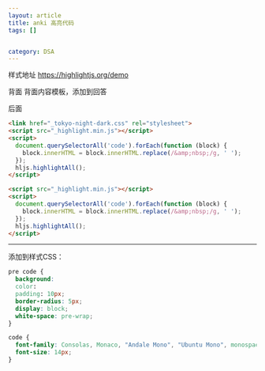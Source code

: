 ```yaml
---
layout: article
title: anki 高亮代码
tags: []


category: DSA
---
```


 样式地址
https://highlightjs.org/demo

 背面
背面内容模板，添加到回答<div>后面

```html
<link href="_tokyo-night-dark.css" rel="stylesheet">
<script src="_highlight.min.js"></script>
<script>
  document.querySelectorAll('code').forEach(function (block) {
    block.innerHTML = block.innerHTML.replace(/&amp;nbsp;/g, ' ');
  });
  hljs.highlightAll();
</script>
```


```html
<script src="_highlight.min.js"></script>
<script>
  document.querySelectorAll('code').forEach(function (block) {
    block.innerHTML = block.innerHTML.replace(/&amp;nbsp;/g, ' ');
  });
  hljs.highlightAll();
</script>
```
------------------------------------------------
添加到样式CSS：

```css
pre code {
  background: 
  color: 
  padding: 10px;
  border-radius: 5px;
  display: block;
  white-space: pre-wrap;
}

code {
  font-family: Consolas, Monaco, "Andale Mono", "Ubuntu Mono", monospace;
  font-size: 14px;
}

```

